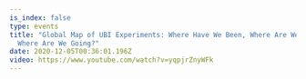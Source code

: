 ```yaml
---
is_index: false
type: events
title: "Global Map of UBI Experiments: Where Have We Been, Where Are We Now, and
  Where Are We Going?"
date: 2020-12-05T00:36:01.196Z
video: https://www.youtube.com/watch?v=yqpjrZnyWFk
---
```

